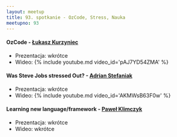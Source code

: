 ```yaml
---
layout: meetup
title: 93. spotkanie - OzCode, Stress, Nauka
meetupno: 93
---
```


#### OzCode - [Łukasz Kurzyniec](http://kurzyniec.pl)
* Prezentacja: wkrótce
* Wideo: {% include youtube.md video_id='pAJ7YD54ZMA' %}

#### Was Steve Jobs stressed Out? - [Adrian Stefaniak](https://www.linkedin.com/in/adrian-stefaniak/)
* Prezentacja: wkrótce
* Wideo: {% include youtube.md video_id='AKMWsB63F0w' %}

#### Learning new language/framework - [Paweł Klimczyk](http://blog.klimczyk.pl)
* Prezentacja: wkrótce
* Wideo: wkrótce
